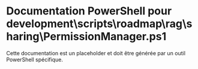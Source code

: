 # Documentation PowerShell pour development\scripts\roadmap\rag\sharing\PermissionManager.ps1

Cette documentation est un placeholder et doit être générée par un outil PowerShell spécifique.
